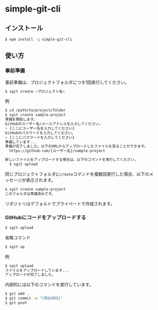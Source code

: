 # simple-git-cli

## インストール

```bash
$ npm install -g simple-git-cli
```

## 使い方

### 事前準備

事前準備は、プロジェクトフォルダにつき1回実行してください。

```bash
$ sgit create <プロジェクト名>
```

例

```bash
$ cd /path/to/project/folder
$ sgit create sample-project
準備を開始します。
GitHubのユーザー名/メールアドレスを入力してください。
> {ここにユーザー名を入力してください}
GitHubのパスワードを入力してください。
> {ここにパスワードを入力してください}
準備しています...
準備が完了しました。以下のURLからアップロードしたファイルを見ることができます。
  https://github.com/{ユーザー名}/sample-project

新しいファイルをアップロードする場合は、以下のコマンドを実行してください。
  $ sgit upload
```

同じプロジェクトフォルダに`create`コマンドを複数回実行した場合、以下のメッセージが表示されます。

```bash
$ sgit create sample-project
このフォルダは準備済みです。
```

リポジトリはデフォルトでプライベートで作成されます。

### GitHubにコードをアップロードする

```bash
$ sgit upload
```

省略コマンド
```bash
$ sgit up
```

例
```bash
$ sgit upload
ファイルをアップロードしています...
アップロードが完了しました。
```

内部的には以下のコマンドを実行しています。

```bash
$ git add .
$ git commit -m "{現在時刻}"
$ git push
```
